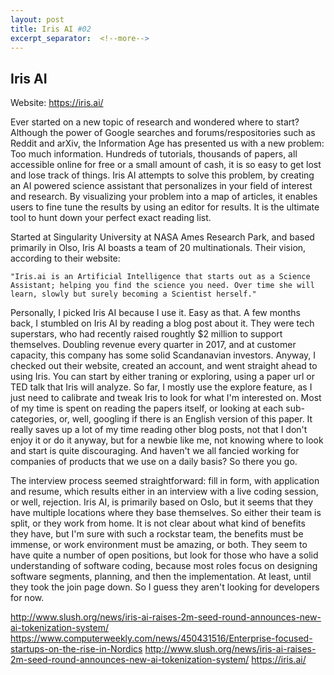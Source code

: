 ```yaml
---
layout: post
title: Iris AI #02
excerpt_separator:  <!--more-->
---
```


## Iris AI

Website: https://iris.ai/


Ever started on a new topic of research and wondered where to start? Although the power of Google searches and forums/respositories such as Reddit and arXiv, the Information Age has presented us with a new problem: Too much information. Hundreds of tutorials, thousands of papers, all accessible online for free or a small amount of cash, it is so easy to get lost and lose track of things. Iris AI attempts to solve this problem, by creating an AI powered science assistant that personalizes in your field of interest and research. By visualizing your problem into a map of articles, it enables users to fine tune the results by using an editor for results. It is the ultimate tool to hunt down your perfect exact reading list. 



Started at Singularity University at NASA Ames Research Park, and based primarily in Olso, Iris AI boasts a team of 20 multinationals. Their vision, according to their website:


	"Iris.ai is an Artificial Intelligence that starts out as a Science Assistant; helping you find the science you need. Over time she will learn, slowly but surely becoming a Scientist herself."


Personally, I picked Iris AI because I use it. Easy as that. A few months back, I stumbled on Iris AI by reading a blog post about it. They were tech superstars, who had recently raised roughtly $2 million to support themselves. Doubling revenue every quarter in 2017, and at customer capacity, this company has some solid Scandanavian investors. Anyway, I checked out their website, created an account, and went straight ahead to using Iris. You can start by either traning or exploring, using a paper url or TED talk that Iris will analyze. So far, I mostly use the explore feature, as I just need to calibrate and tweak Iris to look for what I'm interested on. Most of my time is spent on reading the papers itself, or looking at each sub-categories, or, well, googling if there is an English version of this paper. It really saves up a lot of my time reading other blog posts, not that I don't enjoy it or do it anyway, but for a newbie like me, not knowing where to look and start is quite discouraging. And haven't we all fancied working for companies of products that we use on a daily basis? So there you go.



The interview process seemed straightforward: fill in form, with application and resume, which results either in an interview with a live coding session, or well, rejection. Iris AI, is primarily based on Oslo, but it seems that they have multiple locations where they base themselves. So either their team is split, or they work from home. It is not clear about what kind of benefits they have, but I'm sure with such a rockstar team, the benefits must be immense, or work environment must be amazing, or both. They seem to have quite a number of open positions, but look for those who have a solid understanding of software coding, because most roles focus on designing software segments, planning, and then the implementation. At least, until they took the join page down. So I guess they aren't looking for developers for now. 


http://www.slush.org/news/iris-ai-raises-2m-seed-round-announces-new-ai-tokenization-system/
https://www.computerweekly.com/news/450431516/Enterprise-focused-startups-on-the-rise-in-Nordics
http://www.slush.org/news/iris-ai-raises-2m-seed-round-announces-new-ai-tokenization-system/
https://iris.ai/
